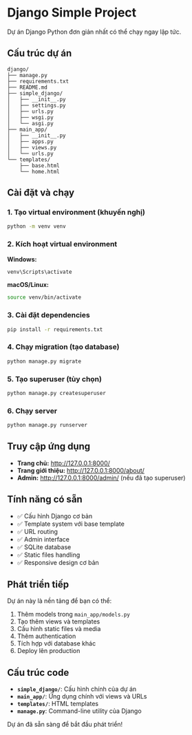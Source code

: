 # Django Simple Project

Dự án Django Python đơn giản nhất có thể chạy ngay lập tức.

## Cấu trúc dự án

```
django/
├── manage.py
├── requirements.txt
├── README.md
├── simple_django/
│   ├── __init__.py
│   ├── settings.py
│   ├── urls.py
│   ├── wsgi.py
│   └── asgi.py
├── main_app/
│   ├── __init__.py
│   ├── apps.py
│   ├── views.py
│   └── urls.py
└── templates/
    ├── base.html
    └── home.html
```

## Cài đặt và chạy

### 1. Tạo virtual environment (khuyến nghị)

```bash
python -m venv venv
```

### 2. Kích hoạt virtual environment

**Windows:**
```bash
venv\Scripts\activate
```

**macOS/Linux:**
```bash
source venv/bin/activate
```

### 3. Cài đặt dependencies

```bash
pip install -r requirements.txt
```

### 4. Chạy migration (tạo database)

```bash
python manage.py migrate
```

### 5. Tạo superuser (tùy chọn)

```bash
python manage.py createsuperuser
```

### 6. Chạy server

```bash
python manage.py runserver
```

## Truy cập ứng dụng

- **Trang chủ:** http://127.0.0.1:8000/
- **Trang giới thiệu:** http://127.0.0.1:8000/about/
- **Admin:** http://127.0.0.1:8000/admin/ (nếu đã tạo superuser)

## Tính năng có sẵn

- ✅ Cấu hình Django cơ bản
- ✅ Template system với base template
- ✅ URL routing
- ✅ Admin interface
- ✅ SQLite database
- ✅ Static files handling
- ✅ Responsive design cơ bản

## Phát triển tiếp

Dự án này là nền tảng để bạn có thể:

1. Thêm models trong `main_app/models.py`
2. Tạo thêm views và templates
3. Cấu hình static files và media
4. Thêm authentication
5. Tích hợp với database khác
6. Deploy lên production

## Cấu trúc code

- **`simple_django/`**: Cấu hình chính của dự án
- **`main_app/`**: Ứng dụng chính với views và URLs
- **`templates/`**: HTML templates
- **`manage.py`**: Command-line utility của Django

Dự án đã sẵn sàng để bắt đầu phát triển!
